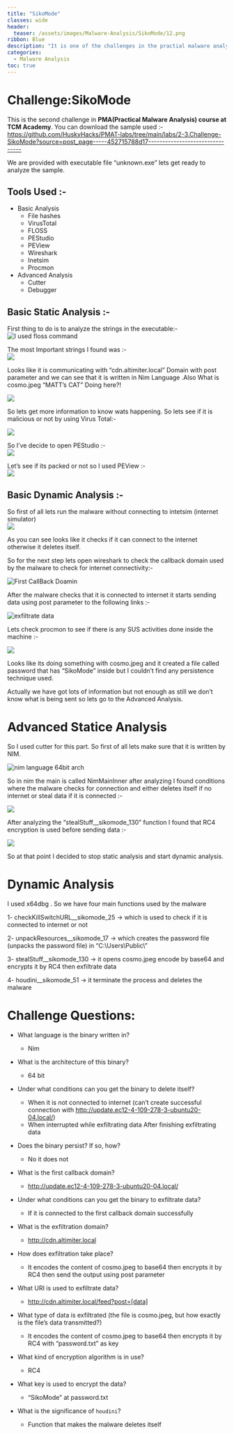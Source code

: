 ```yaml
---
title: "SikoMode"
classes: wide
header:
  teaser: /assets/images/Malware-Analysis/SikoMode/12.png
ribbon: Blue
description: "It is one of the challenges in the practial malware analysis TCM course"
categories:
  - Malware Analysis
toc: true
---
```


# Challenge:SikoMode

This is the second challenge in **PMA(Practical Malware Analysis) course at TCM Academy**. You can download the sample used :-
https://github.com/HuskyHacks/PMAT-labs/tree/main/labs/2-3.Challenge-SikoMode?source=post_page-----452715788d17--------------------------------

We are provided with executable file “unknown.exe” lets get ready to analyze the sample.

## Tools Used :-
* Basic Analysis
  * File hashes
  * VirusTotal
  * FLOSS
  * PEStudio
  * PEView
  * Wireshark
  * Inetsim
  * Procmon
* Advanced Analysis
  * Cutter
  * Debugger

## Basic Static Analysis :-
First thing to do is to analyze the strings in the executable:-<br>
![](/assets/images/Malware-Analysis/SikoMode/1.png "I used floss command")<br>

The most Important strings I found was :-<br>
![](/assets/images/Malware-Analysis/SikoMode/2.png)<br>

Looks like it is communicating with “cdn.altimiter.local” Domain with post parameter and we can see that it is written in Nim Language .Also What is cosmo.jpeg “MATT’s CAT” Doing here?!<br>

![](/assets/images/Malware-Analysis/SikoMode/3.png)<br>

So lets get more information to know wats happening. So lets see if it is malicious or not by using Virus Total:-<br>

![](/assets/images/Malware-Analysis/SikoMode/4.png)<br>

So I’ve decide to open PEStudio :-<br>
![](/assets/images/Malware-Analysis/SikoMode/5.png)<br>

Let’s see if its packed or not so I used PEView :-<br>
![](/assets/images/Malware-Analysis/SikoMode/6.png)<br>

## Basic Dynamic Analysis :-

So first of all lets run the malware without connecting to intetsim (internet simulator)<br>
![](/assets/images/Malware-Analysis/SikoMode/7.gif)<br>

As you can see looks like it checks if it can connect to the internet otherwise it deletes itself.

So for the next step lets open wireshark to check the callback domain used by the malware to check for internet connectivity:-<br>

![](/assets/images/Malware-Analysis/SikoMode/8.png "First CallBack Doamin")<br>


After the malware checks that it is connected to internet it starts sending data using post parameter to the following links :-<br>

![](/assets/images/Malware-Analysis/SikoMode/9.png "exfiltrate data")<br>



Lets check procmon to see if there is any SUS activities done inside the machine :-<br>

![](/assets/images/Malware-Analysis/SikoMode/10.png)<br>

Looks like its doing something with cosmo.jpeg and it created a file called password that has “SikoMode” inside but I couldn’t find any persistence technique used.

Actually we have got lots of information but not enough as still we don’t know what is being sent so lets go to the Advanced Analysis.

# Advanced Statice Analysis
So I used cutter for this part. So first of all lets make sure that it is written by NIM.<br>

![](/assets/images/Malware-Analysis/SikoMode/11.png "nim language 64bit arch")<br>


So in nim the main is called NimMainInner after analyzing I found conditions where the malware checks for connection and either deletes itself if no internet or steal data if it is connected :-<br>

![](/assets/images/Malware-Analysis/SikoMode/12.png)<br>

After analyzing the “stealStuff__sikomode_130” function I found that RC4 encryption is used before sending data :-<br>

![](/assets/images/Malware-Analysis/SikoMode/13.png)<br>

So at that point I decided to stop static analysis and start dynamic analysis.

#  Dynamic Analysis
I used x64dbg . So we have four main functions used by the malware

1- checkKillSwitchURL__sikomode_25 -> which is used to check if it is connected to internet or not

2- unpackResources__sikomode_17 -> which creates the password file (unpacks the password file) in “C:\Users\Public\”

3- stealStuff__sikomode_130 -> it opens cosmo.jpeg encode by base64 and encrypts it by RC4 then exfiltrate data

4- houdini__sikomode_51 -> it terminate the process and deletes the malware

# Challenge Questions:
- What language is the binary written in?
  - Nim
  
- What is the architecture of this binary?
  - 64 bit

- Under what conditions can you get the binary to delete itself?

  - When it is not connected to internet (can’t create successful connection with http://update.ec12-4-109-278-3-ubuntu20-04.local/) 
  - When interrupted while exfiltrating data After finishing exfiltrating data

- Does the binary persist? If so, how?

  - No it does not

- What is the first callback domain?

  - http://update.ec12-4-109-278-3-ubuntu20-04.local/

- Under what conditions can you get the binary to exfiltrate data?

  - If it is connected to the first callback domain successfully

- What is the exfiltration domain?

  - http://cdn.altimiter.local

- How does exfiltration take place?

  - It encodes the content of cosmo.jpeg to base64 then encrypts it by RC4 then send the output using post parameter

- What URI is used to exfiltrate data?

  - http://cdn.altimiter.local/feed?post=[data]

- What type of data is exfiltrated (the file is cosmo.jpeg, but how exactly is the file’s data transmitted?)

  - It encodes the content of cosmo.jpeg to base64 then encrypts it by RC4 with “password.txt” as key

- What kind of encryption algorithm is in use?

  - RC4

- What key is used to encrypt the data?

  - “SikoMode” at password.txt

- What is the significance of `houdini`?

  - Function that makes the malware deletes itself

